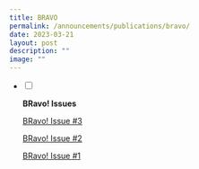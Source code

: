 ```yaml
---
title: BRAVO
permalink: /announcements/publications/bravo/
date: 2023-03-21
layout: post
description: ""
image: ""
---
```

<ul class="jekyllcodex_accordion">
<li>
<input type="checkbox" id="accordion1">
<label for="accordion1"><p><strong>BRavo! Issues</strong></p></label>
<div>
<p><a href="/files/BRavo3JAN2023-FiNAL.pdf.pdf">BRavo! Issue #3</a></p>
<p><a href="/files/Bravo-Issue-2021.pdf">BRavo! Issue #2</a></p>
<p><a href="/files/BRAVO_final_13Jan2020_FINAL-1.pdf">BRavo! Issue #1</a></p>
</div>
</li>  
</ul>